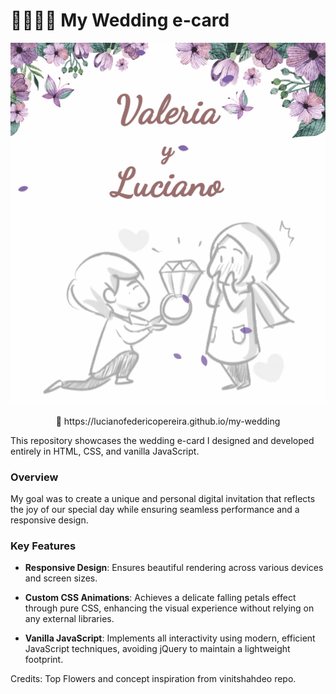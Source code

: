 #  👰‍♀️🤵‍♂️ My Wedding e-card 

<p align="center">
  <img src="assets/readme.gif" alt="Valeria y Luciano">
</p>

<p align="center">
🔗 https://lucianofedericopereira.github.io/my-wedding
</p>

This repository showcases the wedding e-card I designed and developed entirely in HTML, CSS, and vanilla JavaScript. 

### Overview

My goal was to create a unique and personal digital invitation that reflects the joy of our special day while ensuring seamless performance and a responsive design. 

### Key Features

- **Responsive Design**: Ensures beautiful rendering across various devices and screen sizes.

- **Custom CSS Animations**: Achieves a delicate falling petals effect through pure CSS, enhancing the visual experience without relying on any external libraries.

- **Vanilla JavaScript**: Implements all interactivity using modern, efficient JavaScript techniques, avoiding jQuery to maintain a lightweight footprint.


Credits: Top Flowers and concept inspiration from vinitshahdeo repo.
